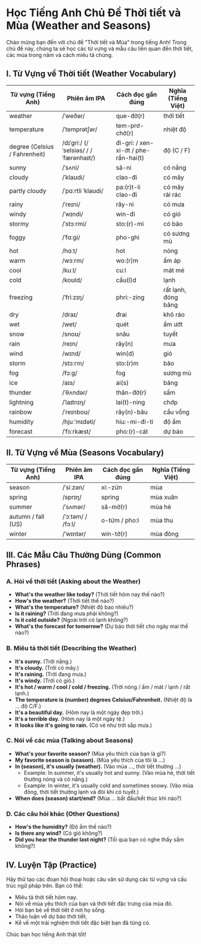 # Học Tiếng Anh Chủ Đề Thời tiết và Mùa (Weather and Seasons)

Chào mừng bạn đến với chủ đề "Thời tiết và Mùa" trong tiếng Anh! Trong chủ đề này, chúng ta sẽ học các từ vựng và mẫu câu liên quan đến thời tiết, các mùa trong năm và cách miêu tả chúng.

## I. Từ Vựng về Thời tiết (Weather Vocabulary)

| Từ vựng (Tiếng Anh) | Phiên âm IPA | Cách đọc gần đúng | Nghĩa (Tiếng Việt) |
|---|---|---|---|
| weather | /ˈweðər/ | que-đờ(r) | thời tiết |
| temperature | /ˈtemprətʃər/ | tem-prơ-chờ(r) | nhiệt độ |
| degree (Celsius / Fahrenheit) | /dɪˈɡriː/ (/ˈselsiəs/ / /ˈfærənhaɪt/) | đi-gri: / xen-xi-ớt / phe-rần-hai(t) | độ (C / F) |
| sunny | /ˈsʌni/ | să-ni | có nắng |
| cloudy | /ˈklaʊdi/ | clao-đi | có mây |
| partly cloudy | /ˈpɑːrtli ˈklaʊdi/ | pa:(r)t-li clao-đi | có mây rải rác |
| rainy | /ˈreɪni/ | rây-ni | có mưa |
| windy | /ˈwɪndi/ | win-đi | có gió |
| stormy | /ˈstɔːrmi/ | sto:(r)-mi | có bão |
| foggy | /ˈfɑːɡi/ | pho-ghi | có sương mù |
| hot | /hɑːt/ | hot | nóng |
| warm | /wɔːrm/ | wo:(r)m | ấm áp |
| cool | /kuːl/ | cu:l | mát mẻ |
| cold | /koʊld/ | cẩu(l)d | lạnh |
| freezing | /ˈfriːzɪŋ/ | phri:-zing | rất lạnh, đóng băng |
| dry | /draɪ/ | đrai | khô ráo |
| wet | /wet/ | quét | ẩm ướt |
| snow | /snoʊ/ | snâu | tuyết |
| rain | /reɪn/ | rây(n) | mưa |
| wind | /wɪnd/ | win(d) | gió |
| storm | /stɔːrm/ | sto:(r)m | bão |
| fog | /fɔːɡ/ | fog | sương mù |
| ice | /aɪs/ | ai(s) | băng |
| thunder | /ˈθʌndər/ | thăn-đờ(r) | sấm |
| lightning | /ˈlaɪtnɪŋ/ | lai(t)-ning | chớp |
| rainbow | /ˈreɪnboʊ/ | rây(n)-bâu | cầu vồng |
| humidity | /hjuːˈmɪdəti/ | hiu:-mi-đi-ti | độ ẩm |
| forecast | /ˈfɔːrkæst/ | pho:(r)-cát | dự báo |

## II. Từ Vựng về Mùa (Seasons Vocabulary)

| Từ vựng (Tiếng Anh) | Phiên âm IPA | Cách đọc gần đúng | Nghĩa (Tiếng Việt) |
|---|---|---|---|
| season | /ˈsiːzən/ | xi:-zừn | mùa |
| spring | /sprɪŋ/ | spring | mùa xuân |
| summer | /ˈsʌmər/ | să-mờ(r) | mùa hè |
| autumn / fall (US) | /ˈɔːtəm/ / /fɔːl/ | o-từm / pho:l | mùa thu |
| winter | /ˈwɪntər/ | win-tờ(r) | mùa đông |

## III. Các Mẫu Câu Thường Dùng (Common Phrases)

### A. Hỏi về thời tiết (Asking about the Weather)

* **What's the weather like today?** (Thời tiết hôm nay thế nào?)
* **How's the weather?** (Thời tiết thế nào?)
* **What's the temperature?** (Nhiệt độ bao nhiêu?)
* **Is it raining?** (Trời đang mưa phải không?)
* **Is it cold outside?** (Ngoài trời có lạnh không?)
* **What's the forecast for tomorrow?** (Dự báo thời tiết cho ngày mai thế nào?)

### B. Miêu tả thời tiết (Describing the Weather)

* **It's sunny.** (Trời nắng.)
* **It's cloudy.** (Trời có mây.)
* **It's raining.** (Trời đang mưa.)
* **It's windy.** (Trời có gió.)
* **It's hot / warm / cool / cold / freezing.** (Trời nóng / ấm / mát / lạnh / rất lạnh.)
* **The temperature is (number) degrees Celsius/Fahrenheit.** (Nhiệt độ là ... độ C/F.)
* **It's a beautiful day.** (Hôm nay là một ngày đẹp trời.)
* **It's a terrible day.** (Hôm nay là một ngày tệ.)
* **It looks like it's going to rain.** (Có vẻ như trời sắp mưa.)

### C. Nói về các mùa (Talking about Seasons)

* **What's your favorite season?** (Mùa yêu thích của bạn là gì?)
* **My favorite season is (season).** (Mùa yêu thích của tôi là ...)
* **In (season), it's usually (weather).** (Vào mùa ..., thời tiết thường ...)
    * Example: In summer, it's usually hot and sunny. (Vào mùa hè, thời tiết thường nóng và có nắng.)
    * Example: In winter, it's usually cold and sometimes snowy. (Vào mùa đông, thời tiết thường lạnh và đôi khi có tuyết.)
* **When does (season) start/end?** (Mùa ... bắt đầu/kết thúc khi nào?)

### D. Các câu hỏi khác (Other Questions)

* **How's the humidity?** (Độ ẩm thế nào?)
* **Is there any wind?** (Có gió không?)
* **Did you hear the thunder last night?** (Tối qua bạn có nghe thấy sấm không?)

## IV. Luyện Tập (Practice)

Hãy thử tạo các đoạn hội thoại hoặc câu văn sử dụng các từ vựng và cấu trúc ngữ pháp trên. Bạn có thể:

* Miêu tả thời tiết hôm nay.
* Nói về mùa yêu thích của bạn và thời tiết đặc trưng của mùa đó.
* Hỏi bạn bè về thời tiết ở nơi họ sống.
* Thảo luận về dự báo thời tiết.
* Kể về một trải nghiệm thời tiết đặc biệt bạn đã từng có.

Chúc bạn học tiếng Anh thật tốt!